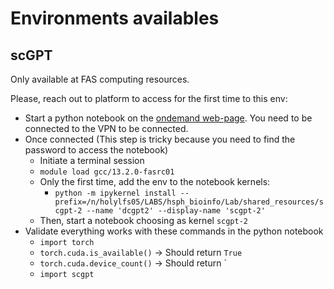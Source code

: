 # Environments availables

## scGPT

Only available at FAS computing resources.

Please, reach out to platform to access for the first time to this env:

- Start a python notebook on the [ondemand web-page](https://rcood.rc.fas.harvard.edu/pun/sys/dashboard/batch_connect/sessions). You need to be connected to the VPN to be connected.
- Once connected (This step is tricky because you need to find the password to access the notebook)
    - Initiate a terminal session
    - `module load gcc/13.2.0-fasrc01`
    - Only the first time, add the env to the notebook kernels:
        - `python -m ipykernel install --prefix=/n/holylfs05/LABS/hsph_bioinfo/Lab/shared_resources/scgpt-2 --name 'dcgpt2' --display-name 'scgpt-2'`
    - Then, start a notebook choosing as kernel `scgpt-2`
- Validate everything works with these commands in the python notebook
    - `import torch`
    - `torch.cuda.is_available()` -> Should return `True`
    - `torch.cuda.device_count()` -> Should return `
    - `import scgpt`

